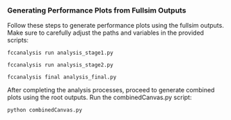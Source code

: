 ### Generating Performance Plots from Fullsim Outputs

Follow these steps to generate performance plots using the fullsim outputs. Make sure to carefully adjust the paths and variables in the provided scripts:

```
fccanalysis run analysis_stage1.py 
```
```
fccanalysis run analysis_stage2.py 
```
```
fccanalysis final analysis_final.py 
```

After completing the analysis processes, proceed to generate combined plots using the root outputs. Run the combinedCanvas.py script:
```
python combinedCanvas.py
```
